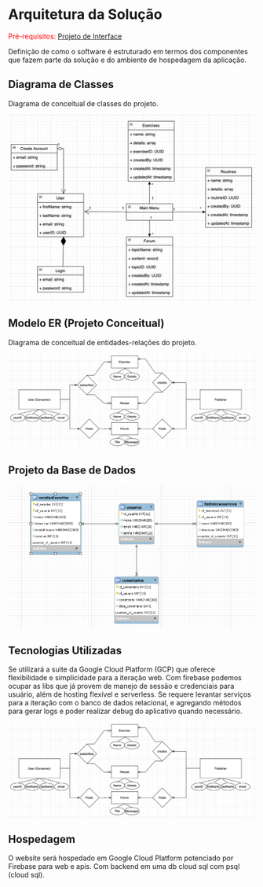 # Arquitetura da Solução

<span style="color:red">Pré-requisitos: <a href="3-Projeto de Interface.md"> Projeto de Interface</a></span>

Definição de como o software é estruturado em termos dos componentes que fazem parte da solução e do ambiente de hospedagem da aplicação.

## Diagrama de Classes

Diagrama de conceitual de classes do projeto.


![Diagrama de Classes](img/class_diagram.png)

## Modelo ER (Projeto Conceitual)

Diagrama de conceitual de entidades-relações do projeto.


![Diagrama de Classes](img/er_conceptual_diagram.png)



## Projeto da Base de Dados

![Base de Dados](img/BDfitappEsse.png)

## Tecnologias Utilizadas

Se utilizará a suite da Google Cloud Platform (GCP) que oferece flexibilidade e simplicidade para a iteração web. Com firebase podemos ocupar as libs que já provem de manejo de sessão e credenciais para usuário, além de hosting flexível e serverless. Se requere levantar serviços para a iteração com o banco de dados relacional, e agregando métodos para gerar logs e poder realizar debug do aplicativo quando necessário.


![Diagrama de Classes](img/er_conceptual_diagram.png)


## Hospedagem

O website será hospedado em Google Cloud Platform potenciado por Firebase para web e apis. Com backend em uma db cloud sql com psql (cloud sql).
